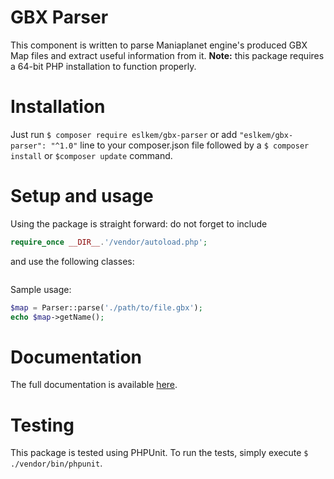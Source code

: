 # GBX Parser
This component is written to parse Maniaplanet engine's produced GBX Map files and extract useful information from it.
**Note:** this package requires  a 64-bit PHP installation to function properly.

# Installation
Just run `$ composer require eslkem/gbx-parser` or add `"eslkem/gbx-parser": "^1.0"` line to your composer.json file followed by a `$ composer install` or `$composer update` command.

# Setup and usage
 Using the package is straight forward: do not forget to include 
```php
require_once __DIR__.'/vendor/autoload.php';
 ```
and use the following classes:

```php


```
Sample usage:
```php
$map = Parser::parse('./path/to/file.gbx');
echo $map->getName();
```
# Documentation 
The full documentation is available [here](https://eslkem.github.io/gbx-parser/).

# Testing
This package is tested using PHPUnit. To run the tests, simply execute `$ ./vendor/bin/phpunit`.
